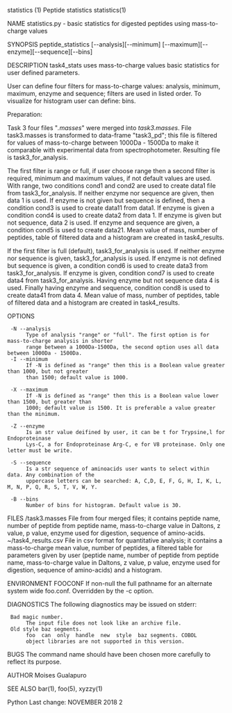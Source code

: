 statistics (1) Peptide statistics statistics(1)

NAME
statistics.py - basic statistics for digested peptides using mass-to-charge values

SYNOPSIS
peptide_statistics [--analysis][--minimum] [--maximum][--enzyme][--sequence][--bins]

DESCRIPTION
task4_stats uses mass-to-charge values basic statistics for user defined parameters.

User can define four filters for mass-to-charge values: analysis, minimum, maximum, enzyme and sequence; filters are used in listed order. To visualize for histogram user can define: bins.

Preparation: 

Task 3 four files "*.masses*" were merged into *task3.masses*.
File task3.masses is transformed to data-frame "task3_pd"; this file is filtered for values of mass-to-charge between 1000Da - 1500Da to make it comparable with experimental data from spectrophotometer. Resulting file is task3_for_analysis.

The first filter is range or full, if user choose range then a second filter is required, minimum and maximum values, if not default values are used. With range, two conditions cond1 and cond2 are used to create data1 file from task3_for_analysis. If neither enzyme nor sequence are given, then data 1 is used. If enzyme is not given but sequence is defined, then a condition cond3 is used to create data11 from data1. If enzyme is given a condition cond4 is used to create data2 from data 1. If enzyme is given but not sequence, data 2 is used. If enzyme and sequence are given, a condition cond5 is used to create data21. Mean value of mass, number of peptides, table of filtered data and a histogram are created in task4_results.

If the first filter is full (default), task3_for_analysis is used. If neither enzyme nor sequence is given, task3_for_analysis is used. If enzyme is not defined but sequence is given, a condition cond6 is used to create data3 from task3_for_analysis. If enzyme is given, condition cond7 is used to create data4 from task3_for_analysis. Having enzyme but not sequence data 4 is used. Finally having enzyme and sequence, condition cond8 is used to create data41 from data 4. Mean value of mass, number of peptides, table of filtered data and a histogram are created in task4_results.

OPTIONS

     -N --analysis
          Type of analysis "range" or "full". The first option is for mass-to-charge analysis in shorter
          range between a 1000Da-1500Da, the second option uses all data between 1000Da - 1500Da.
     -I --minimum
          If -N is defined as "range" then this is a Boolean value greater than 1000, but not greater
          than 1500; default value is 1000.

     -X --maximum
          If -N is defined as "range" then this is a Boolean value lower than 1500, but greater than
          1000; default value is 1500. It is preferable a value greater than the minimum.

     -Z --enzyme
          Is an str value deifined by user, it can be t for Trypsine,l for Endoproteinase
          Lys-C, a for Endoproteinase Arg-C, e for V8 proteinase. Only one letter must be write.

     -S --sequence
          Is a str sequence of aminoacids user wants to select within data. Any combination of the
          uppercase letters can be searched: A, C,D, E, F, G, H, I, K, L, M, N, P, Q, R, S, T, V, W, Y.

     -B --bins
          Number of bins for histogram. Default value is 30.

FILES
/task3.masses
File from four merged files; it contains peptide name, number of peptide from peptide name, mass-to-charge value in Daltons, z value, p value, enzyme used for digestion, sequence of amino-acids.
~/task4_results.csv
File in csv format for quantitative analysis; it contains a mass-to-charge mean value, number of peptides, a filtered table for parameters given by user (peptide name, number of peptide from peptide name, mass-to-charge value in Daltons, z value, p value, enzyme used for digestion, sequence of amino-acids) and a histogram.

ENVIRONMENT
FOOCONF
If non-null the full pathname for an alternate system
wide foo.conf. Overridden by the -c option.

DIAGNOSTICS
The following diagnostics may be issued on stderr:

     Bad magic number.
          The input file does not look like an archive file.
     Old style baz segments.
          foo  can  only  handle  new  style  baz segments. COBOL
          object libraries are not supported in this version.

BUGS
The command name should have been chosen more carefully to
reflect its purpose.

AUTHOR
Moises Gualapuro <gualapuro dot moises at gmail dot com>

SEE ALSO
bar(1), foo(5), xyzzy(1)

Python Last change: NOVEMBER 2018 2
